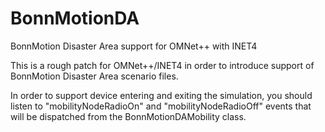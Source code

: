# BonnMotionDA
BonnMotion Disaster Area support for OMNet++ with INET4

This is a rough patch for OMNet++/INET4 in order to introduce support of BonnMotion Disaster Area scenario files.

In order to support device entering and exiting the simulation, you should listen to "mobilityNodeRadioOn" and "mobilityNodeRadioOff" events that will be dispatched from the BonnMotionDAMobility class. 

